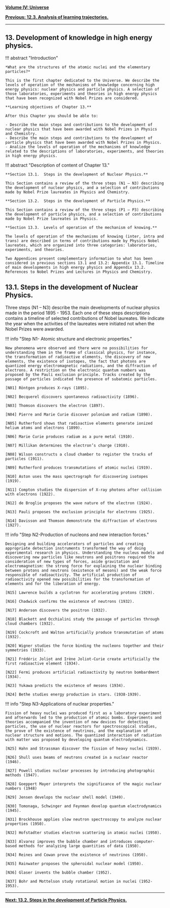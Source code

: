 
[**Volume IV: Universe**](./volume-IV.md)

[**Previous: 12.3. Analysis of learning trajectories.**](./vol-III-chap-12-sect-3.md) 

***

## 13. Development of knowledge in high energy physics.     

!!! abstract "Introduction"

	*What are the structures of the atomic nuclei and the elementary particles?*

	This is the first chapter dedicated to the Universe. We describe the levels of operation of the mechanisms of knowledge concerning high energy physics: nuclear physics and particle physics. A selection of those laboratories, experiments and theories in high energy physics that have been recognized with Nobel Prizes are considered.

	**Learning objectives of Chapter 13.**
	
	After this Chapter you should be able to: 

	- Describe the main steps and contributions to the development of nuclear physics that have been awarded with Nobel Prizes in Physics and Chemistry.
	- Describe the main steps and contributions to the development of particle physics that have been awarded with Nobel Prizes in Physics.   
	- Analize the levels of operation of the mechanisms of knowledge related to the descriptions of laboratories, experiments, and theories in high energy physics.

!!! abstract "Description of content of Chapter 13."

	**Section 13.1.  Steps in the development of Nuclear Physics.**

	This Section contains a review of the three steps (N1 – N3) describing the development of nuclear physics, and a selection of contributions made by Nobel Prize laureates in Physics and Chemistry. 

	**Section 13.2.  Steps in the development of Particle Physics.**

	This Section contains a review of the three steps (P1 – P3) describing the development of particle physics, and a selection of contributions made by Nobel Prize laureates in Physics. 

	**Section 13.3.  Levels of operation of the mechanism of knowing.**

	The levels of operation of the mechanisms of knowing (inter, intra and trans) are described in terms of contributions made by Physics Nobel laureates, which are organized into three categories: laboratories, experiments, and theories. 

	Two Appendices present complementary information to what has been considered in previous sections 13.1 and 13.2: Appendix 13.1. Timeline of main developments in high energy physics and Appendix 13.2. References to Nobel Prizes and Lectures in Physics and Chemistry.

## 13.1. Steps in the development of Nuclear Physics.

Three steps (N1 – N3) describe the main developments of nuclear physics made in the period 1895 - 1953. Each one of these steps descriptions contains a timeline of selected contributions of Nobel laureates. We indicate the year when the activities of the laureates were initiated not when the Nobel Prizes were awarded.

!!! info "Step N1- Atomic structure and electronic properties."

	New phenomena were observed and there were no possibilities for understanding them in the frame of classical physics, for instance, the transformation of radioactive elements, the discovery of new elements, the existence of isotopes, the fact that photons are quantized energy electromagnetic radiations, and the diffraction of electrons. A restriction on the electronic quantum numbers was proposed by the Pauli exclusion principle. Tracks created by the passage of particles indicated the presence of subatomic particles.

	[N01] Röntgen produces X-rays (1895).

	[N02] Becquerel discovers spontaneous radioactivity (1896).
	
	[N03] Thomson discovers the electron (1897).
	
	[N04] Pierre and Marie Curie discover polonium and radium (1898).
	
	[N05] Rutherford shows that radioactive elements generate ionized helium atoms and electrons (1899).

	[N06] Marie Curie produces radium as a pure metal (1910).

	[N07] Millikan determines the electron’s charge (1910).

	[N08] Wilson constructs a cloud chamber to register the tracks of particles (1911).

	[N09] Rutherford produces transmutations of atomic nuclei (1919).

	[N10] Aston uses the mass spectrograph for discovering isotopes (1919).

	[N11] Compton studies the dispersion of X-ray photons after collision with electrons (1922).

	[N12] de Broglie proposes the wave nature of the electron (1924).

	[N13] Pauli proposes the exclusion principle for electrons (1925).

	[N14] Davisson and Thomson demonstrate the diffraction of electrons (1927).

!!! info "Step N2-Production of nucleons and new interaction forces."

	Designing and building accelerators of particles and creating appropriate detection instruments transformed the way of doing experimental research in physics. Understanding the nucleus models and discovering new particles like neutrons and positrons required the consideration of new types of forces, aside gravitation and electromagnetism: the strong force for explaining the nuclear binding between protons and neutrons (existence of mesons) and the weak force responsible of radioactivity. The artificial production of radioactivity opened new possibilities for the transformation of elements and for the liberation of energy.

	[N15] Lawrence builds a cyclotron for accelerating protons (1929).
	
	[N16] Chadwick confirms the existence of neutrons (1932).

	[N17] Anderson discovers the positron (1932).

	[N18] Blackett and Occhialini study the passage of particles through cloud chambers (1932).

	[N19] Cockcroft and Walton artificially produce transmutation of atoms (1932).

	[N20] Wigner studies the force binding the nucleons together and their symmetries (1933). 

	[N21] Frédéric Joliot and Irène Joliot-Curie create artificially the first radioactive element (1934).

	[N22] Fermi produces artificial radioactivity by neutron bombardment (1934).
	
	[N23] Yukawa predicts the existence of mesons (1934).
	
	[N24] Bethe studies energy production in stars. (1938-1939).

!!! info "Step N3-Applications of nuclear properties."

	Fission of heavy nuclei was produced first as a laboratory experiment and afterwards led to the production of atomic bombs. Experiments and theories accompanied the invention of new devices for detecting particles, the use of nuclear reactors for spectroscopical studies, the prove of the existence of neutrinos, and the explanation of nuclear structure and motions. The quantized interaction of radiation with matter was proposed by developing quantum electrodynamics.

	[N25] Hahn and Strassman discover the fission of heavy nuclei (1939).
	
	[N26] Shull uses beams of neutrons created in a nuclear reactor (1946).

	[N27] Powell studies nuclear processes by introducing photographic methods (1947).

	[N28] Goeppert Mayer interprets the significance of the magic nuclear numbers (1948)
	
	[N29] Jensen develops the nuclear shell model (1949).

	[N30] Tomonaga, Schwinger and Feynman develop quantum electrodynamics (1945).

	[N31] Brockhouse applies slow neutron spectroscopy to analyze nuclear properties (1950).

	[N32] Hofstadter studies electron scattering in atomic nuclei (1950).

	[N33] Alvarez improves the bubble chamber and introduces computer-based methods for analyzing large quantities of data (1950).

	[N34] Reines and Cowan prove the existence of neutrinos (1950).

	[N35] Rainwater proposes the spheroidal nuclear model (1950).

	[N36] Glaser invents the bubble chamber (1952).

	[N37] Bohr and Mottelson study rotational motion in nuclei (1952-1953).

***

[**Next: 13.2. Steps in the development of Particle Physics.**](./vol-IV-chap-13-sect-2.md)
